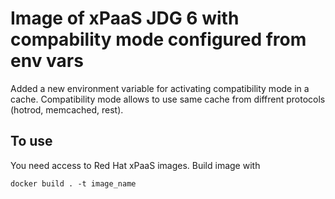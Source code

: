 # Image of xPaaS JDG 6 with compability mode configured from env vars
Added a new environment variable for activating compatibility mode in a cache. Compatibility mode allows to use same cache from diffrent protocols (hotrod, memcached, rest).

## To use
You need access to Red Hat xPaaS images.
Build image with
```
docker build . -t image_name
```
